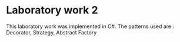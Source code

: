 # Laboratory work 2
This laboratory work was implemented in C#.
The patterns used are : Decorator, Strategy, Abstract Factory